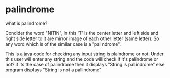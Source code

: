 # palindrome

what is palindrome?

Condider the word "NITIN", in this 'T' is the center letter and left side and right side letter to it are mirror image  of each other letter (same letter). So any word which is of the similar case is a "palindrome".

This is a java code for checking any input string is plaindrome or not.
Under this user will enter any string and the code will check if it's palindrome or not?
if its the case of palindrome then it displays "String is pallindrome"
else program displays "String is not a pallindrome"
